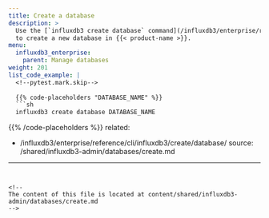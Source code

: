```yaml
---
title: Create a database
description: >
  Use the [`influxdb3 create database` command](/influxdb3/enterprise/reference/cli/influxdb3/create/database/)
  to create a new database in {{< product-name >}}.
menu:
  influxdb3_enterprise:
    parent: Manage databases
weight: 201
list_code_example: |
  <!--pytest.mark.skip-->
  
  {{% code-placeholders "DATABASE_NAME" %}}
  ```sh
  influxdb3 create database DATABASE_NAME
  ```
  {{% /code-placeholders %}}
related:
  - /influxdb3/enterprise/reference/cli/influxdb3/create/database/
source: /shared/influxdb3-admin/databases/create.md
---
```


<!--
The content of this file is located at content/shared/influxdb3-admin/databases/create.md
-->
